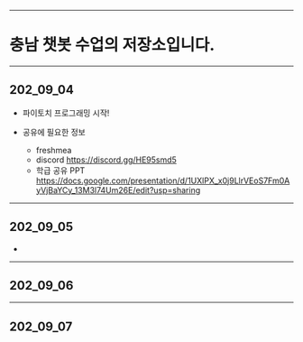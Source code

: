 - - -
# 충남 챗봇 수업의 저장소입니다.


- - -
## 202_09_04

* 파이토치 프로그래밍 시작!

* 공유에 필요한 정보
  * freshmea
  * discord https://discord.gg/HE95smd5
  * 학급 공유 PPT https://docs.google.com/presentation/d/1UXlPX_x0j9LlrVEoS7Fm0AyVjBaYCy_13M3l74Um26E/edit?usp=sharing

- - -
## 202_09_05

*
- - -
## 202_09_06


- - -
## 202_09_07

